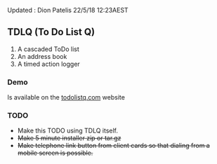 Updated : Dion Patelis 22/5/18 12:23AEST

## TDLQ (To Do List Q)

1. A cascaded ToDo list
2. An address book
3. A timed action logger


### Demo
Is available on the [todolistq.com][1] website

### TODO

* Make this TODO using TDLQ itself.
* ~~Make 5 minute installer zip or tar.gz~~
* ~~Make telephone link button from client cards so that dialing from a mobile screen is possible.~~

[1]: http://todolistq.com